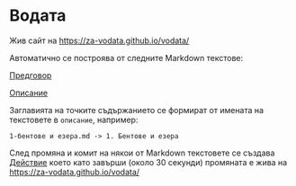 # Водата

Жив сайт на https://za-vodata.github.io/vodata/

Автоматично се построява от следните Markdown текстове:

[Предговор](https://github.com/za-vodata/vodata/blob/main/content/%D0%BD%D0%B0%D1%87%D0%B0%D0%BB%D0%BE/%D0%BF%D1%80%D0%B5%D0%B4%D0%B3%D0%BE%D0%B2%D0%BE%D1%80.md)

[Описание](https://github.com/za-vodata/vodata/tree/main/content/%D0%BD%D0%B0%D1%87%D0%B0%D0%BB%D0%BE/%D0%BE%D0%BF%D0%B8%D1%81%D0%B0%D0%BD%D0%B8%D0%B5)

Заглавията на точките съдържанието се формират от имената на текстовете в `описание`, например:

```
1-бентове и езера.md -> 1. Бентове и езера
```

След промяна и комит на някои от Markdown текстовете се създава [Действие](https://github.com/za-vodata/vodata/actions) което като завърши (около 30 секунди)
промяната е жива на https://za-vodata.github.io/vodata/
